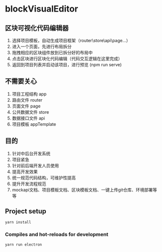 # blockVisualEditor

## 区块可视化代码编辑器
1. 选择项目模板，自动生成项目框架（router\store\api\page...）
2. 进入一个页面，先进行布局拆分
3. 拖拽相应的区块组件放到已拆分好的布局中
4. 点击区块进行区块化代码编辑（代码交互逻辑在这里完成）
5. 返回到项目列表并启动该项目，进行预览 (npm run serve)

## 不需要关心
1. 项目工程结构 app
2. 路由文件 router
3. 页面文件 page
4. 公共数据文件 store
5. 数据接口文件 api
6. 项目模板 appTemplate

## 目的
1. 针对中后台开发系统
2. 项目紧急
3. 针对前后端开发人员使用
4. 提高开发效果
5. 统一规范代码结构，可维护性提高
6. 提升开发流程规范
7. mockapi文档、项目模板文档、区块模板文档、一键上传git仓库、环境部署等等


## Project setup
```
yarn install
```

### Compiles and hot-reloads for development
```
yarn run electron
```
